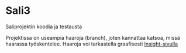 # Sali3
Saliprojektin koodia ja testausta

Projektissa on useampia haaroja (branch), joten kannattaa katsoa, missä haarassa työskentelee. Haaroja voi tarkastella graafisesti [Insight-sivulla](https://github.com/MikaVainio/Sali3/network)

